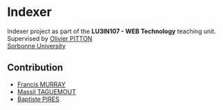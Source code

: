 # Indexer
Indexer project as part of the **LU3IN107 - WEB Technology** teaching unit.\
Supervised by [Olivier PITTON](https://www.linkedin.com/in/olivier-pitton-42604960/)\
[Sorbonne University](http://www.sorbonne-universite.fr/)

## Contribution
* [Francis MURRAY](mailto:franciswmurray@gmail.com)
* [Massil TAGUEMOUT](mailto:massitaguemout@gmail.com)
* [Baptiste PIRES](mailto:baptiste.pires37@gmail.com)
